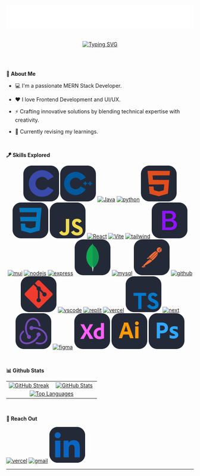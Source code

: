 <div align="center"><img  src="./assets/YOU.png" alt="Hello, YOU"/></div>
<!-- <div align="center"><img  src="./assets/linkedin-banner.png"/></div> -->

<br/>

<!-- <div align="center">I am <s><i>Joe</i></s> <b>Jay</b> 😁👍</div> -->

<div align="center">

[![Typing SVG](https://readme-typing-svg.herokuapp.com?font=Climate+Crisis&pause=2000&color=7fff00&center=true&vCenter=true&random=false&width=500&lines=I+AM+JAYRAJ+GANESH+BORATE;FULL+STACK+WEB+DEVELOPER;UI/UX+ENTHUSIAST)](https://github.com/jayrajgb)

</div>

<!-- <br/> -->

<div align="center">
    <a href="https://jayraj-borate.vercel.app/" target="_blank"><img alt="" src="https://img.shields.io/badge/Portfolio-000?style=for-the-badge" style="vertical-align:center" /></a>
    <!-- <a href="/" target="_blank"><img alt="" src="https://img.shields.io/badge/Twitter-000?logo=X&logoColor=ffffff&style=for-the-badge" style="vertical-align:center" /></a> -->
    <a href="https://linkedin.com/in/jayraj-borate-433035232" target="_blank"><img alt="" src="https://img.shields.io/badge/LinkedIn-000?logo=linkedin&logoColor=0A66C2&style=for-the-badge" style="vertical-align:center" /></a>
    <!-- <a href="/" target="_blank"><img alt="" src="https://img.shields.io/badge/Instagram-000?style=for-the-badge&logo=Instagram&logoColor=E4405F" style="vertical-align:center" /></a> -->
</div>

<br/>

**👀 About Me**

- 💻 I'm a passionate MERN Stack Developer.

- ❤️ I love Frontend Development and UI/UX.

- ⚡ Crafting innovative solutions by blending technical expertise with creativity.

- 🌱 Currently revising my learnings.

<!-- - 🤝 *Collaboration > Competition* -->

<br/>

**🪁 Skills Explored**

<div align="center">

[![c](/assets/C.svg)](https://github.com/jayrajgb)
[![CPP](/assets/cpp.svg)](https://github.com/jayrajgb)
[![Java](https://skillicons.dev/icons?i=java&perline=3)](https://github.com/jayrajgb)
[![python](https://skillicons.dev/icons?i=python&perline=3)](https://github.com/jayrajgb)
[![HTML](/assets/html.svg)](https://github.com/jayrajgb)
[![CSS](/assets/css.svg)](https://github.com/jayrajgb)
[![Javascript](/assets/js.svg)](https://github.com/jayrajgb)
[![React](https://skillicons.dev/icons?i=react&perline=3)](https://github.com/jayrajgb)
[![Vite](https://skillicons.dev/icons?i=vite&perline=3)](https://github.com/jayrajgb)
[![tailwind](https://skillicons.dev/icons?i=tailwind&perline=3)](https://github.com/jayrajgb)
[![bootstrap](/assets/bs.svg)](https://github.com/jayrajgb)
[![mui](https://skillicons.dev/icons?i=mui&perline=3)](https://github.com/jayrajgb)
[![nodejs](https://skillicons.dev/icons?i=nodejs&perline=3)](https://github.com/jayrajgb)
[![express](https://skillicons.dev/icons?i=express&perline=3)](https://github.com/jayrajgb)
[![mongodb](/assets/mongo.svg)](https://github.com/jayrajgb)
[![mysql](https://skillicons.dev/icons?i=mysql&perline=3)](https://github.com/jayrajgb)
[![postman](/assets/pm.svg)](https://github.com/jayrajgb)
[![github](https://skillicons.dev/icons?i=github&perline=3)](https://github.com/jayrajgb)
[![git](/assets/git.svg)](https://github.com/jayrajgb)
[![vscode](https://skillicons.dev/icons?i=vscode&perline=3)](https://github.com/jayrajgb)
[![replit](https://skillicons.dev/icons?i=replit&perline=3)](https://github.com/jayrajgb)
[![vercel](https://skillicons.dev/icons?i=vercel&perline=3)](https://github.com/jayrajgb)
[![ts](/assets/ts.svg)](https://github.com/jayrajgb)
[![next](https://skillicons.dev/icons?i=next&perline=3)](https://github.com/jayrajgb)
[![redux](/assets/redux.svg)](https://github.com/jayrajgb)
[![figma](https://skillicons.dev/icons?i=figma&perline=3)](https://github.com/jayrajgb)
[![xd](/assets/xd.svg)](https://github.com/jayrajgb)
[![ai](/assets/ai.svg)](https://github.com/jayrajgb)
[![ps](/assets/ps.svg)](https://github.com/jayrajgb)

</div>

<br/>

**📊 Github Stats**

<table style="border: 0px solid black !important;">
  <tr style="border: 0px solid black !important;">
    <td align="center" width="50%" style="border: 0px solid black !important;">
      <a href="https://github.com/jayrajgb">
        <img src="https://github-readme-streak-stats-rho-gilt.vercel.app?user=jayrajgb&theme=chartreuse-dark&hide_border=true&card_width=475" alt="GitHub Streak" />
      </a>
    </td>
    <td align="center" width="50%" style="border: 0px solid black !important;">
      <a href="https://github.com/jayrajgb">
        <img src="https://github-readme-stats.vercel.app/api?username=jayrajgb&show_icons=true&include_all_commits=true&theme=chartreuse-dark&hide_border=true&card_width=475" alt="GitHub Stats" />
      </a>
    </td>
  </tr>
  <tr style="border: 0px solid black !important;">
    <td colspan="2" align="center" width="100%" style="border: 0px solid black !important;">
      <a href="https://github.com/jayrajgb">
        <img src="https://github-readme-stats.vercel.app/api/top-langs/?username=jayrajgb&layout=compact&theme=chartreuse-dark&hide_border=true&card_width=400" alt="Top Languages" />
      </a>
    </td>
  </tr>
</table>

<br/>

**💬 Reach Out**

[![vercel](https://skillicons.dev/icons?i=vercel&perline=3)](https://jayraj-borate.vercel.app/#footer)
[![gmail](https://skillicons.dev/icons?i=gmail&perline=3)](mailto:jayrajgborate11@gmail.com)
[![linkedin](/assets/linkedin.svg)](https://www.linkedin.com/in/jayraj-borate-433035232/)

---
